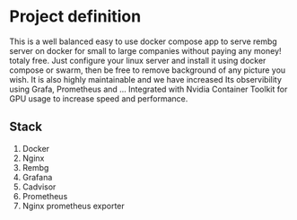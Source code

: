 # Project definition
This is a well balanced easy to use docker compose app to serve rembg server on docker for small to large companies without paying any money! totaly free.
Just configure your linux server and install it using docker compose or swarm, then be free to remove background of any picture you wish.
It is also highly maintainable and we have increased Its observibility using Grafa, Prometheus and ...
Integrated with Nvidia Container Toolkit for GPU usage to increase speed and performance.

## Stack
1. Docker
2. Nginx
3. Rembg
4. Grafana
5. Cadvisor
6. Prometheus
7. Nginx prometheus exporter
